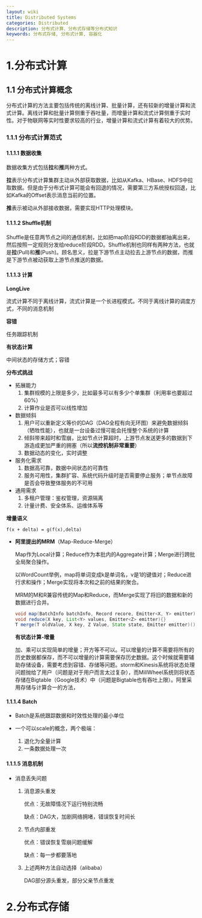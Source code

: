 ```yaml
---
layout: wiki
title: Distributed Systems
categories: Distributed
description: 分布式计算、分布式存储等分布式知识
keywords: 分布式存储, 分布式计算, 容器化
---
```




# 1.分布式计算

## 1.1 分布式计算概念

分布式计算的方法主要包括传统的离线计算、批量计算，还有较新的增量计算和流式计算。离线计算和批量计算侧重于吞吐量，而增量计算和流式计算侧重于实时性。对于物联网等实时性要求较高的行业，增量计算和流式计算有着较大的优势。

### 1.1.1 分布式计算范式

#### 1.1.1.1 数据收集

数据收集方式包括**拉**和**推**两种方式。

**拉**表示分布式计算集群主动从外部获取数据，比如从Kafka、HBase、HDFS中拉取数据。但是由于分布式计算可能会有回退的情况，需要第三方系统授权回退，比如Kafka的Offset表示消息当前的位置。

**推**表示被动从外部接收数据，需要实现HTTP处理模块。

#### 1.1.1.2 Shuffle机制

Shuffle是任意两节点之间的通信机制，比如把map阶段RDD的数据都抽离出来，然后按照一定规则分发给reduce阶段RDD。Shuffle机制也同样有两种方法，也就是**拉**(Pull)和**推**(Push)。顾名思义，拉是下游节点主动拉去上游节点的数据，而推是下游节点被动获取上游节点推送的数据。

#### 1.1.1.3 计算

**LongLive**

流式计算不同于离线计算，流式计算是一个长进程模式。不同于离线计算的调度方式，不同的消息机制

**容错**

任务跟踪机制

**有状态计算**

中间状态的存储方式；容错

**分布式挑战**

* 拓展能力
  1. 集群规模的上限是多少，比如最多可以有多少个单集群（利用率也要超过60%）
  2. 计算作业是否可以线性增加
* 数据倾斜
  1. 用户可以重新定义等价的DAG（DAG全程有向无环图）来避免数据倾斜（牺牲性能），也就是一台设备过慢可能会托慢整个系统的计算
  2. 倾斜带来超时和雪崩，比如节点计算超时，上游节点发送更多的数据到下游造成更加严重的拥塞（所以**流控机制非常重要**）
  3. 数据动态的变化，实时调整
* 服务化需求
  1. 数据高可靠，数据中间状态的可靠性
  2. 服务可用性，集群扩容、系统代码升级时是否需要停止服务；单节点故障是否会导致整体服务的不可用
* 通用需求
  1. 多租户管理：鉴权管理，资源隔离
  2. 计量计费、安全体系、运维体系等

**增量语义**

`f(x + delta) = g(f(x),delta)`

* **阿里提出的MRM**（Map-Reduce-Merge）

  Map作为Local计算；Reduce作为本批内的Aggregate计算；Merge进行跨批全局聚合操作。

  以WordCount举例，map将单词变成k是单词名，v是1的键值对；Reduce进行求和操作；Merge实现将本次和之前的结果的聚合。

  MRM的M和R兼容传统的Map和Reduce，而Merge实现了将旧的数据和新的数据进行合并。

  ```java
  void map(BatchInfo batchInfo, Record recore, Emitter<X, Y> emitter){}
  void reduce(X key, List<Y> values, Emitter<Z> emitter){}
  T merge(T oldValue, X key, Z Value, State state, Emitter emitter)()
  ```

  **有状态计算-增量**

  加、乘可以实现简单的增量；开方等不可以。可以增量的计算不需要将所有的历史数据都保存，而不可以增量的计算需要保存历史数据。这个时候就需要辅助存储设备，需要考虑到容错、存储等问题。storm和Kinesis系统将状态处理问题抛给了用户（问题是对于用户而言太过复杂），而MillWheel系统则将状态存储在Bigtable（Google技术）中（问题是Bigtable也有吞吐上限）。阿里采用存储与计算合一的方法，

  

  

  

#### 1.1.1.4 Batch

* Batch是系统跟踪数据和时效性处理的最小单位

* 一个可以scale的概念，两个极端：
  1. 退化为全量计算
  2. 一条数据处理一次

#### 1.1.1.5 消息机制

* 消息丢失问题

  1. 消息源头重发

     优点：无故障情况下运行特别流畅

     缺点：DAG大，加剧网络拥堵，错误恢复时间长

  2. 节点内部重发

     优点：错误恢复雪崩问题缓解

     缺点：每一步都要落地

  3. 上述两种方法自动选择（alibaba）

     DAG部分源头重发，部分父亲节点重发

# 2.分布式存储

